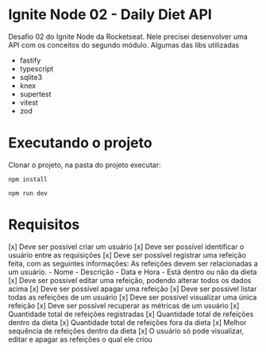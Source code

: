 # Ignite Node 02 - Daily Diet API

Desafio 02 do Ignite Node da Rocketseat. Nele precisei desenvolver uma API com os conceitos do segundo módulo.
Algumas das libs utilizadas
<ul>
  <li>fastify</li>
  <li>typescript</li>
  <li>sqlite3</li>
  <li>knex</li>
  <li>supertest</li>
  <li>vitest</li>
  <li>zod</li>

</ul>

# Executando o projeto

Clonar o projeto, na pasta do projeto executar:

```
npm install

npm run dev

```

# Requisitos

[x] Deve ser possível criar um usuário
[x] Deve ser possível identificar o usuário entre as requisições
[x] Deve ser possível registrar uma refeição feita, com as seguintes informações:
    As refeições devem ser relacionadas a um usuário.
    - Nome
    - Descrição
    - Data e Hora
    - Está dentro ou não da dieta
[x] Deve ser possível editar uma refeição, podendo alterar todos os dados acima
[x] Deve ser possível apagar uma refeição
[x] Deve ser possível listar todas as refeições de um usuário
[x] Deve ser possível visualizar uma única refeição
[x] Deve ser possível recuperar as métricas de um usuário
    [x] Quantidade total de refeições registradas
    [x] Quantidade total de refeições dentro da dieta
    [x] Quantidade total de refeições fora da dieta
    [x] Melhor sequência de refeições dentro da dieta
[x] O usuário só pode visualizar, editar e apagar as refeições o qual ele criou


